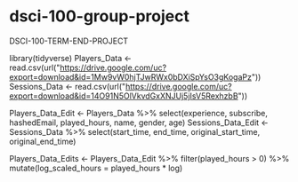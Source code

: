 # dsci-100-group-project
DSCI-100-TERM-END-PROJECT

 
library(tidyverse)
Players_Data <- read.csv(url("https://drive.google.com/uc?export=download&id=1Mw9vW0hjTJwRWx0bDXiSpYsO3gKogaPz"))
Sessions_Data <- read.csv(url("https://drive.google.com/uc?export=download&id=14O91N5OlVkvdGxXNJUj5jIsV5RexhzbB"))

Players_Data_Edit <- Players_Data %>% select(experience, subscribe, hashedEmail, played_hours, name, gender, age)
Sessions_Data_Edit <- Sessions_Data %>% select(start_time, end_time, original_start_time, original_end_time) 

Players_Data_Edits <- Players_Data_Edit %>% filter(played_hours > 0) %>% mutate(log_scaled_hours = played_hours * log)
